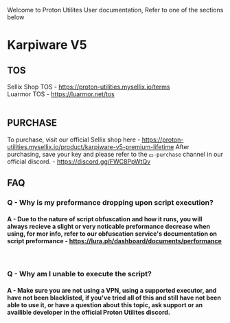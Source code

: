 Welcome to Proton Utilites User documentation, Refer to one of the sections below

# Karpiware V5
## TOS
  Sellix Shop TOS - https://proton-utilities.mysellix.io/terms<br>
  Luarmor TOS - https://luarmor.net/tos
  <br>
  <br>

  ## PURCHASE
  To purchase, visit our official Sellix shop here - https://proton-utilities.mysellix.io/product/karpiware-v5-premium-lifetime
  After purchasing, save your key and please refer to the ```⁠💵-purchase``` channel in our official discord. - https://discord.gg/FWC8PpWtQv 

## FAQ



### Q - Why is my preformance dropping upon script execution?

 #### A - Due to the nature of script obfuscation and how it runs, you will always recieve a slight or very noticable preformance decrease when using, for mor info, refer to our obfuscation service's documentation on script preformance - https://lura.ph/dashboard/documents/performance


  <br>


### Q - Why am I unable to execute the script?

 #### A - Make sure you are not using a VPN, using a supported executor, and have not been blacklisted, if you've tried all of this and still have not been able to use it, or have a question about this topic, ask support or an availible developer in the official Proton Utilites discord.

<br>
<br>
